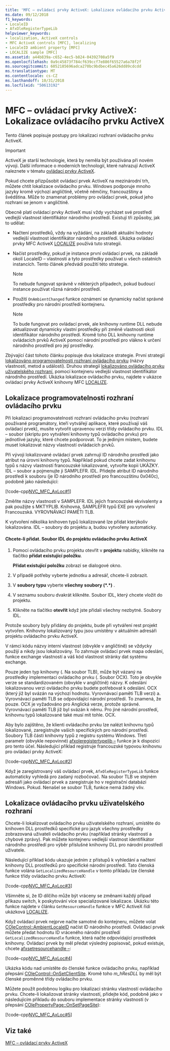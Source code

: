 ```yaml
---
title: 'MFC – ovládací prvky ActiveX: Lokalizace ovládacího prvku ActiveX'
ms.date: 09/12/2018
f1_keywords:
- LocaleID
- AfxOleRegisterTypeLib
helpviewer_keywords:
- localization, ActiveX controls
- MFC ActiveX controls [MFC], localizing
- LocaleID ambient property [MFC]
- LOCALIZE sample [MFC]
ms.assetid: a44b839a-c652-4ec5-b824-04392708a5f9
ms.openlocfilehash: 0a9c45873f784cf639ccf7e886f65527a6a78f2f
ms.sourcegitcommit: 6052185696adca270bc9bdbec45a626dd89cdcdd
ms.translationtype: MT
ms.contentlocale: cs-CZ
ms.lasthandoff: 10/31/2018
ms.locfileid: "50613192"
---
```

# <a name="mfc-activex-controls-localizing-an-activex-control"></a>MFC – ovládací prvky ActiveX: Lokalizace ovládacího prvku ActiveX

Tento článek popisuje postupy pro lokalizaci rozhraní ovládacího prvku ActiveX.

>[!IMPORTANT]
> ActiveX je starší technologie, která by neměla být používána při novém vývoji. Další informace o moderních technologií, které nahrazují ActiveX naleznete v tématu [ovládací prvky ActiveX](activex-controls.md).

Pokud chcete přizpůsobit ovládací prvek ActiveX na mezinárodní trh, můžete chtít lokalizace ovládacího prvku. Windows podporuje mnoho jazyky kromě výchozí angličtině, včetně němčiny, francouzštiny a švédština. Může to znamenat problémy pro ovládací prvek, pokud jeho rozhraní se jenom v angličtině.

Obecně platí ovládací prvky ActiveX musí vždy vycházet své prostředí vedlejší vlastnost identifikátor národního prostředí. Existují tři způsoby, jak to udělat:

- Načtení prostředků, vždy na vyžádání, na základě aktuální hodnoty vedlejší vlastnost identifikátor národního prostředí. Ukázka ovládací prvky MFC ActiveX [LOCALIZE](../visual-cpp-samples.md) používá tuto strategii.

- Načíst prostředky, pokud je instance první ovládací prvek, na základě okolí LocaleID – vlastnosti a tyto prostředky používat u všech ostatních instancích. Tento článek předvádí použití této strategie.

    > [!NOTE]
    >  To nebude fungovat správně v některých případech, pokud budoucí instance používat různá národní prostředí.

- Použití `OnAmbientChanged` funkce oznámení se dynamicky načíst správné prostředky pro národní prostředí kontejneru.

    > [!NOTE]
    >  To bude fungovat pro ovládací prvek, ale knihovny runtime DLL nebude aktualizovat dynamicky vlastní prostředky při změně vlastnosti okolí identifikátor národního prostředí. Kromě toho DLL knihovny runtime ovládacích prvků ActiveX pomocí národní prostředí pro vlákno k určení národního prostředí pro její prostředky.

Zbývající část tohoto článku popisuje dva lokalizace strategie. První strategií [lokalizováno programovatelnosti rozhraní ovládacího prvku](#_core_localizing_your_control.92.s_programmability_interface) (názvy vlastností, metod a událostí). Druhou strategií [lokalizováno ovládacího prvku uživatelského rozhraní](#_core_localizing_the_control.92.s_user_interface), pomocí kontejneru vedlejší vlastnost identifikátor národního prostředí. Ukázka lokalizace ovládacího prvku, najdete v ukázce ovládací prvky ActiveX knihovny MFC [LOCALIZE](../visual-cpp-samples.md).

##  <a name="_core_localizing_your_control.92.s_programmability_interface"></a> Lokalizace programovatelnosti rozhraní ovládacího prvku

Při lokalizaci programovatelnosti rozhraní ovládacího prvku (rozhraní používané programátory, kteří vytvářejí aplikace, které používají váš ovládací prvek), musíte vytvořit upravenou verzi třídy ovládacího prvku. IDL – soubor (skriptu pro vytváření knihovny typů ovládacího prvku) pro jednotlivé jazyky, které chcete podporovat. To je jediným místem, budete muset lokalizovat názvy vlastností ovládacích prvků.

Při vývoji lokalizované ovládací prvek zahrnují ID národního prostředí jako atribut na úrovni knihovny typů. Například pokud chcete zadat knihovnu typů s názvy vlastností francouzské lokalizované, vytvořte kopii UKÁZKY. IDL – soubor a pojmenujte ji SAMPLEFR. IDL. Přidejte atribut ID národního prostředí k souboru (je ID národního prostředí pro francouzštinu 0x040c), podobně jako následující:

[!code-cpp[NVC_MFC_AxLoc#1](../mfc/codesnippet/cpp/mfc-activex-controls-localizing-an-activex-control_1.idl)]

Změňte názvy vlastností v SAMPLEFR. IDL jejich francouzské ekvivalenty a pak použijte s MKTYPLIB. Knihovna, SAMPLEFR typů EXE pro vytvoření Francouzská. VYROVNÁVACÍ PAMĚTI TLB.

K vytvoření několika knihoven typů lokalizované lze přidat kterýkoliv lokalizována. IDL – soubory do projektu a, budou vytvořeny automaticky.

#### <a name="to-add-an-idl-file-to-your-activex-control-project"></a>Chcete-li přidat. Soubor IDL do projektu ovládacího prvku ActiveX

1. Pomocí ovládacího prvku projektu otevřít v **projektu** nabídky, klikněte na tlačítko **přidat existující položku**.

   **Přidat existující položku** zobrazí se dialogové okno.

1. V případě potřeby vyberte jednotku a adresář, chcete-li zobrazit.

1. V **soubory typu** vyberte **všechny soubory (\*.\*)** .

1. V seznamu souboru dvakrát klikněte. Soubor IDL, který chcete vložit do projektu.

1. Klikněte na tlačítko **otevřít** když jste přidali všechny nezbytné. Soubory IDL.

Protože soubory byly přidány do projektu, bude při vytváření rest projekt vytvořen. Knihovny lokalizovaný typu jsou umístěny v aktuálním adresáři projektu ovládacího prvku ActiveX.

V rámci kódu názvy interní vlastnost (obvykle v angličtině) se vždycky použijí a nikdy jsou lokalizovány. To zahrnuje ovládací prvek mapa odeslání, funkce exchange vlastností a váš kód vlastnost stránky dat systému exchange.

Pouze jeden typ knihovny (. Na soubor TLB), může být vázaný na prostředky implementaci ovládacího prvku (. Soubor OCX). Toto je obvykle verze se standardizovaném (obvykle v angličtině) názvy. K odeslání lokalizovanou verzi ovládacího prvku budete potřebovat k odeslání. OCX (který již byl svázán na výchozí hodnotu. Vyrovnávací paměti TLB verzi) a. Vyrovnávací paměti TLB se odpovídající národní prostředí. To znamená, že pouze. OCX je vyžadováno pro Anglická verze, protože správné. Vyrovnávací paměti TLB již byl svázán k němu. Pro jiné národní prostředí, knihovnu typů lokalizované také musí mít tohle. OCX.

Aby bylo zajištěno, že klienti ovládacího prvku lze nalézt knihovnu typů lokalizované, zaregistrujte vašich specifických pro národní prostředí. Soubory TLB části knihovny typů z registru systému Windows. Třetí parametr (obvykle nepovinné) [afxoleregistertypelib –](../mfc/reference/registering-ole-controls.md#afxoleregistertypelib) funkce je k dispozici pro tento účel. Následující příklad registruje francouzské typovou knihovnu pro ovládací prvky ActiveX:

[!code-cpp[NVC_MFC_AxLoc#2](../mfc/codesnippet/cpp/mfc-activex-controls-localizing-an-activex-control_2.cpp)]

Když je zaregistrovaný váš ovládací prvek, `AfxOleRegisterTypeLib` funkce automaticky vyhledá pro zadaný rozbočovač. Na soubor TLB ve stejném adresáři jako ovládací prvek a zaregistruje ho v registrační databázi Windows. Pokud. Nenašel se soubor TLB, funkce nemá žádný vliv.

##  <a name="_core_localizing_the_control.92.s_user_interface"></a> Lokalizace ovládacího prvku uživatelského rozhraní

Chcete-li lokalizovat ovládacího prvku uživatelského rozhraní, umístěte do knihoven DLL prostředků specifické pro jazyk všechny prostředky zobrazovaná uživateli ovládacího prvku (například stránky vlastností a chybové zprávy). Pak můžete kontejneru vedlejší vlastnost identifikátor národního prostředí pro výběr příslušné knihovny DLL pro národní prostředí uživatele.

Následující příklad kódu ukazuje jedním z přístupů k vyhledání a načtení knihovny DLL prostředků pro specifické národní prostředí. Tato členská funkce volána `GetLocalizedResourceHandle` v tomto příkladu lze členské funkce třídy ovládacího prvku ActiveX:

[!code-cpp[NVC_MFC_AxLoc#3](../mfc/codesnippet/cpp/mfc-activex-controls-localizing-an-activex-control_3.cpp)]

Všimněte si, že ID dílčího může být vráceny se změnami každý případ příkazu switch, k poskytování více specializované lokalizace. Ukázku této funkce najdete v článku `GetResourceHandle` funkce v MFC ActiveX řídí ukázková [LOCALIZE](../visual-cpp-samples.md).

Když ovládací prvek nejprve načte samotné do kontejneru, můžete volat [COleControl::AmbientLocaleID](../mfc/reference/colecontrol-class.md#ambientlocaleid) načíst ID národního prostředí. Ovládací prvek můžete předat hodnotu ID vráceného národní prostředí `GetLocalizedResourceHandle` funkce, která načte odpovídající prostředek knihovny. Ovládací prvek by měl předat výsledný popisovač, pokud existuje, chcete [afxsetresourcehandle –](../mfc/reference/application-information-and-management.md#afxsetresourcehandle):

[!code-cpp[NVC_MFC_AxLoc#4](../mfc/codesnippet/cpp/mfc-activex-controls-localizing-an-activex-control_4.cpp)]

Ukázka kódu nad umístěte do členské funkce ovládacího prvku, například přepsání [COleControl::OnSetClientSite](../mfc/reference/colecontrol-class.md#onsetclientsite). Kromě toho *m_hResDLL* by měl být členské proměnné třídy ovládacího prvku.

Můžete použít podobnou logiku pro lokalizaci stránku vlastností ovládacího prvku. Chcete-li lokalizovat stránky vlastností, přidejte kód, podobně jako v následujícím příkladu do souboru implementace stránky vlastností (v přepsání [COlePropertyPage::OnSetPageSite](../mfc/reference/colepropertypage-class.md#onsetpagesite)):

[!code-cpp[NVC_MFC_AxLoc#5](../mfc/codesnippet/cpp/mfc-activex-controls-localizing-an-activex-control_5.cpp)]

## <a name="see-also"></a>Viz také

[MFC – ovládací prvky ActiveX](../mfc/mfc-activex-controls.md)

